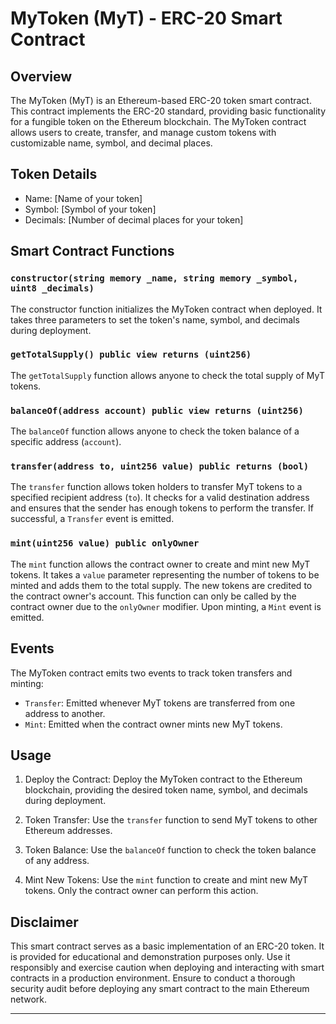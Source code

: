 # MyToken (MyT) - ERC-20 Smart Contract

## Overview

The MyToken (MyT) is an Ethereum-based ERC-20 token smart contract. This contract implements the ERC-20 standard, providing basic functionality for a fungible token on the Ethereum blockchain. The MyToken contract allows users to create, transfer, and manage custom tokens with customizable name, symbol, and decimal places.

## Token Details

- Name: [Name of your token]
- Symbol: [Symbol of your token]
- Decimals: [Number of decimal places for your token]

## Smart Contract Functions

### `constructor(string memory _name, string memory _symbol, uint8 _decimals)`

The constructor function initializes the MyToken contract when deployed. It takes three parameters to set the token's name, symbol, and decimals during deployment.

### `getTotalSupply() public view returns (uint256)`

The `getTotalSupply` function allows anyone to check the total supply of MyT tokens.

### `balanceOf(address account) public view returns (uint256)`

The `balanceOf` function allows anyone to check the token balance of a specific address (`account`).

### `transfer(address to, uint256 value) public returns (bool)`

The `transfer` function allows token holders to transfer MyT tokens to a specified recipient address (`to`). It checks for a valid destination address and ensures that the sender has enough tokens to perform the transfer. If successful, a `Transfer` event is emitted.

### `mint(uint256 value) public onlyOwner`

The `mint` function allows the contract owner to create and mint new MyT tokens. It takes a `value` parameter representing the number of tokens to be minted and adds them to the total supply. The new tokens are credited to the contract owner's account. This function can only be called by the contract owner due to the `onlyOwner` modifier. Upon minting, a `Mint` event is emitted.

## Events

The MyToken contract emits two events to track token transfers and minting:

- `Transfer`: Emitted whenever MyT tokens are transferred from one address to another.
- `Mint`: Emitted when the contract owner mints new MyT tokens.

## Usage

1. Deploy the Contract: Deploy the MyToken contract to the Ethereum blockchain, providing the desired token name, symbol, and decimals during deployment.

2. Token Transfer: Use the `transfer` function to send MyT tokens to other Ethereum addresses.

3. Token Balance: Use the `balanceOf` function to check the token balance of any address.

4. Mint New Tokens: Use the `mint` function to create and mint new MyT tokens. Only the contract owner can perform this action.

## Disclaimer

This smart contract serves as a basic implementation of an ERC-20 token. It is provided for educational and demonstration purposes only. Use it responsibly and exercise caution when deploying and interacting with smart contracts in a production environment. Ensure to conduct a thorough security audit before deploying any smart contract to the main Ethereum network.

--- 
